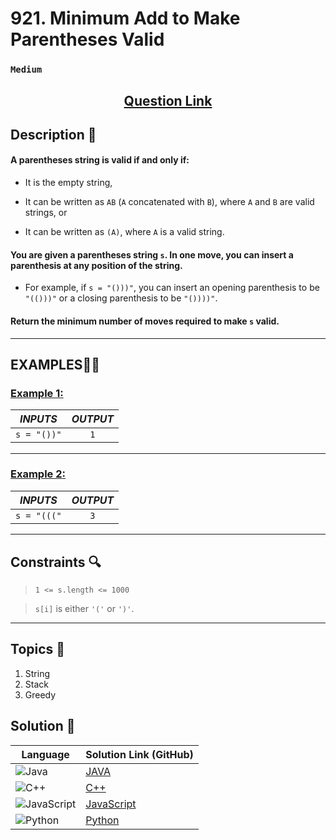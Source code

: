 # 921. Minimum Add to Make Parentheses Valid

### `Medium`


<h2 align="center">
<a href="https://leetcode.com/problems/minimum-add-to-make-parentheses-valid/description/?envType=daily-question&envId=2024-10-09"><strong>Question Link</strong></a>
</h2>


## Description 📑

#### A parentheses string is valid if and only if:

- It is the empty string,

- It can be written as `AB` (`A` concatenated with `B`), where `A` and `B` are valid strings, or

- It can be written as `(A)`, where `A` is a valid string.

#### You are given a parentheses string `s`. In one move, you can insert a parenthesis at any position of the string.

- For example, if `s = "()))"`, you can insert an opening parenthesis to be `"(()))"` or a closing parenthesis to be `"())))"`.

#### Return the minimum number of moves required to make `s` valid.

---

## **EXAMPLES**💫✨ </br>

<h3>

<ins>**Example 1**:</ins> </br>


| _INPUTS_ | _OUTPUT_ |
| :-----------: | :-----------: |
| `s = "())"` | `1` |

</h3>

____
<h3>

<ins>**Example 2**:</ins> </br>

| _INPUTS_ | _OUTPUT_ |
| :-----------: | :-----------: |
| `s = "((("` | `3` |

</h3>


___


## Constraints 🔍

> `1 <= s.length <= 1000`</br>

>  `s[i]` is either `'('` or `')'`.

___

## Topics 📝

1. String
2. Stack
3. Greedy


## Solution 📃

|  Language   |  Solution Link (GitHub) |
| ------------- | ------------- |
|  ![Java](https://img.shields.io/badge/java-%23ED8B00.svg?style=flat&logo=openjdk&logoColor=white)  | [JAVA]() |
|  ![C++](https://img.shields.io/badge/c++-%2300599C.svg?style=plastic&logo=c%2B%2B&logoColor=white)  | [C++]()  |
|  ![JavaScript](https://img.shields.io/badge/javascript-%23323330.svg?style=flat&logo=javascript&logoColor=%23F7DF1E)  | [JavaScript]() |
|![Python](https://img.shields.io/badge/python-3670A0?style=plastic&logo=python&logoColor=ffdd54)| [Python]() |
